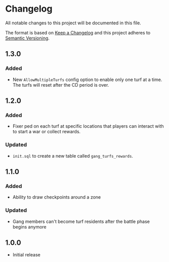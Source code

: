 # Changelog

All notable changes to this project will be documented in this file.

The format is based on [Keep a Changelog](http://keepachangelog.com/en/1.0.0/)
and this project adheres to [Semantic Versioning](http://semver.org/spec/v2.0.0.html).

## 1.3.0
### Added
- New `AllowMultipleTurfs` config option to enable only one turf at a time. The turfs will reset after the CD period is over.
## 1.2.0
### Added
- Fixer ped on each turf at specific locations that players can interact with to start a war or collect rewards.
### Updated
- `init.sql` to create a new table called `gang_turfs_rewards`.

## 1.1.0
### Added
- Ability to draw checkpoints around a zone
### Updated
- Gang members can't become turf residents after the battle phase begins anymore

## 1.0.0
- Initial release